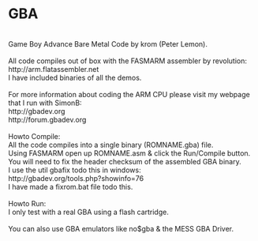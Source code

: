GBA
===
<br />
Game Boy Advance Bare Metal Code by krom (Peter Lemon).<br />
<br />
All code compiles out of box with the FASMARM assembler by revolution:<br />
http://arm.flatassembler.net<br />
I have included binaries of all the demos.<br />
<br />
For more information about coding the ARM CPU please visit my webpage that I run with SimonB:<br />
http://gbadev.org<br />
http://forum.gbadev.org<br />
<br />
Howto Compile:<br />
All the code compiles into a single binary (ROMNAME.gba) file.<br />
Using FASMARM open up ROMNAME.asm & click the Run/Compile button.<br />
You will need to fix the header checksum of the assembled GBA binary.<br />
I use the util gbafix todo this in windows:<br />
http://gbadev.org/tools.php?showinfo=76<br />
I have made a fixrom.bat file todo this.<br />
<br />
Howto Run:<br />
I only test with a real GBA using a flash cartridge.<br />
<br />
You can also use GBA emulators like no$gba & the MESS GBA Driver.
